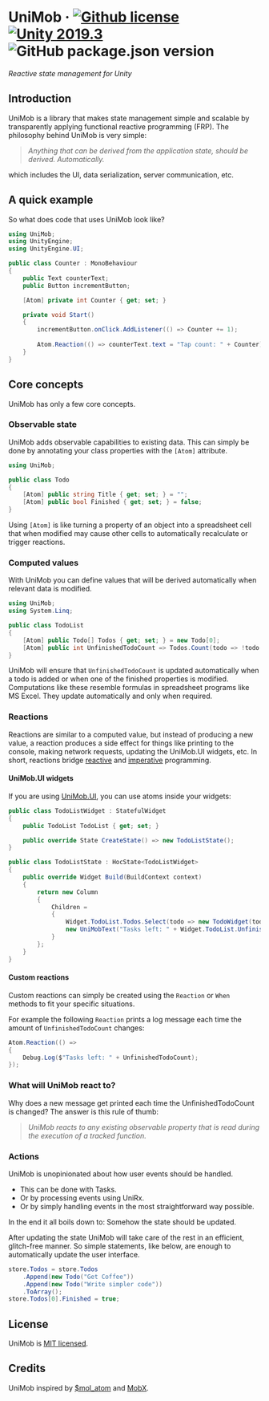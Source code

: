 # UniMob &middot; [![Github license](https://img.shields.io/github/license/codewriter-packages/UniMob.svg?style=flat-square)](#) [![Unity 2019.3](https://img.shields.io/badge/Unity-2019.3+-2296F3.svg?style=flat-square)](#) ![GitHub package.json version](https://img.shields.io/github/package-json/v/codewriter-packages/UniMob?style=flat-square)
_Reactive state management for Unity_

## Introduction

UniMob is a library that makes state management simple and scalable by transparently applying functional reactive programming (FRP). The philosophy behind UniMob is very simple:

> _Anything that can be derived from the application state, should be derived. Automatically._

which includes the UI, data serialization, server communication, etc.

## A quick example

So what does code that uses UniMob look like?

```csharp
using UniMob;
using UnityEngine;
using UnityEngine.UI;

public class Counter : MonoBehaviour
{
    public Text counterText;
    public Button incrementButton;

    [Atom] private int Counter { get; set; }

    private void Start()
    {
        incrementButton.onClick.AddListener(() => Counter += 1);
        
        Atom.Reaction(() => counterText.text = "Tap count: " + Counter);
    }
}
```

## Core concepts

UniMob has only a few core concepts.

### Observable state

UniMob adds observable capabilities to existing data. This can simply be done by annotating your class properties with the `[Atom]` attribute.

```csharp
using UniMob;

public class Todo
{
    [Atom] public string Title { get; set; } = "";
    [Atom] public bool Finished { get; set; } = false;
}
```

Using `[Atom]` is like turning a property of an object into a spreadsheet cell that when modified may cause other cells to automatically recalculate or trigger reactions. 

### Computed values

With UniMob you can define values that will be derived automatically when relevant data is modified.

```csharp
using UniMob;
using System.Linq;

public class TodoList
{
    [Atom] public Todo[] Todos { get; set; } = new Todo[0];
    [Atom] public int UnfinishedTodoCount => Todos.Count(todo => !todo.Finished);
}
```

UniMob will ensure that `UnfinishedTodoCount` is updated automatically when a todo is added or when one of the finished properties is modified. Computations like these resemble formulas in spreadsheet programs like MS Excel. They update automatically and only when required.

### Reactions

Reactions are similar to a computed value, but instead of producing a new value, a reaction produces a side effect for things like printing to the console, making network requests, updating the UniMob.UI widgets, etc. In short, reactions bridge [reactive](https://en.wikipedia.org/wiki/Reactive_programming) and [imperative](https://en.wikipedia.org/wiki/Imperative_programming) programming.

#### UniMob.UI widgets

If you are using [UniMob.UI](https://github.com/codewriter-packages/UniMob.UI), you can use atoms inside your widgets:

```csharp
public class TodoListWidget : StatefulWidget
{
    public TodoList TodoList { get; set; }

    public override State CreateState() => new TodoListState();
}

public class TodoListState : HocState<TodoListWidget>
{
    public override Widget Build(BuildContext context)
    {
        return new Column
        {
            Children =
            {
                Widget.TodoList.Todos.Select(todo => new TodoWidget(todo)),
                new UniMobText("Tasks left: " + Widget.TodoList.UnfinishedTodoCount),
            }
        };
    }
}
```

#### Custom reactions

Custom reactions can simply be created using the `Reaction` or `When` methods to fit your specific situations.

For example the following `Reaction` prints a log message each time the amount of `UnfinishedTodoCount` changes:

```csharp
Atom.Reaction(() =>
{
    Debug.Log($"Tasks left: " + UnfinishedTodoCount);
});
```

### What will UniMob react to?

Why does a new message get printed each time the UnfinishedTodoCount is changed? The answer is this rule of thumb:

> _UniMob reacts to any existing observable property that is read during the execution of a tracked function._

### Actions

UniMob is unopinionated about how user events should be handled.

-   This can be done with Tasks.
-   Or by processing events using UniRx.
-   Or by simply handling events in the most straightforward way possible.

In the end it all boils down to: Somehow the state should be updated.

After updating the state UniMob will take care of the rest in an efficient, glitch-free manner. So simple statements, like below, are enough to automatically update the user interface.

```csharp
store.Todos = store.Todos
    .Append(new Todo("Get Coffee"))
    .Append(new Todo("Write simpler code"))
    .ToArray();
store.Todos[0].Finished = true;
```

## License

UniMob is [MIT licensed](./LICENSE.md).

## Credits

UniMob inspired by [$mol_atom](https://github.com/eigenmethod/mol/tree/master/atom) and [MobX](https://github.com/mobxjs/mobx).
